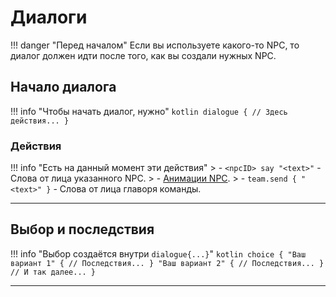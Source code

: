 # Диалоги

!!! danger "Перед началом"
    Если вы используете какого-то NPC, то диалог должен идти после того, как вы создали нужных NPC.

## Начало диалога

!!! info "Чтобы начать диалог, нужно"
    ```kotlin
    dialogue {
        // Здесь действия...
    }
    ```

### Действия

!!! info "Есть на данный момент эти действия"
    > - `<npcID> say "<text>"` - Слова от лица указанного NPC. 
    > - [Анимации NPC](hollowengine-guide/NPCs/actions-npc.md). 
    > - `team.send { "<text>" }` - Слова от лица главоря команды. 

---

## Выбор и последствия

!!! info "Выбор создаётся внутри `dialogue{...}`"
    ```kotlin
    choice {
        "Ваш вариант 1" {
            // Последствия...
        }
        "Ваш вариант 2" {
            // Последствия...
        }
        // И так далее...
    }
    ```

---
